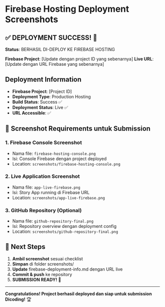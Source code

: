 # Firebase Hosting Deployment Screenshots

## ✅ DEPLOYMENT SUCCESS! 🎉

**Status**: BERHASIL DI-DEPLOY KE FIREBASE HOSTING

**Firebase Project**: [Update dengan project ID yang sebenarnya]
**Live URL**: [Update dengan URL Firebase yang sebenarnya]

## Deployment Information
- **Firebase Project**: [Project ID]
- **Deployment Type**: Production Hosting
- **Build Status**: Success ✅
- **Deployment Status**: Live ✅
- **URL Accessible**: ✅

## 📸 Screenshot Requirements untuk Submission

### 1. Firebase Console Screenshot
- Nama file: `firebase-hosting-console.png`
- Isi: Console Firebase dengan project deployed
- Location: `screenshots/firebase-hosting-console.png`

### 2. Live Application Screenshot  
- Nama file: `app-live-firebase.png`
- Isi: Story App running di Firebase URL
- Location: `screenshots/app-live-firebase.png`

### 3. GitHub Repository (Optional)
- Nama file: `github-repository-final.png`
- Isi: Repository overview dengan deployment config
- Location: `screenshots/github-repository-final.png`

## 🎯 Next Steps

1. **Ambil screenshot** sesuai checklist
2. **Simpan** di folder screenshots/
3. **Update** firebase-deployment-info.md dengan URL live
4. **Commit & push** ke repository
5. **SUBMISSION READY!** 🚀

---

**Congratulations! Project berhasil deployed dan siap untuk submission Dicoding!** 🏆
